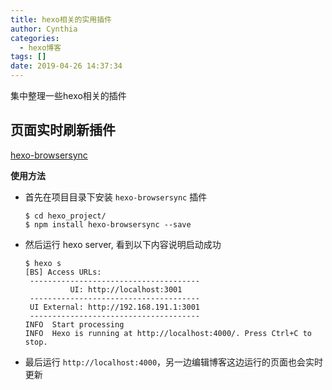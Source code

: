```yaml
---
title: hexo相关的实用插件
author: Cynthia
categories:
  - hexo博客
tags: []
date: 2019-04-26 14:37:34
---
```


集中整理一些hexo相关的插件

<!--more-->

## 页面实时刷新插件

[hexo-browsersync](https://github.com/hexojs/hexo-browsersync/)

**使用方法**

- 首先在项目目录下安装 `hexo-browsersync` 插件

    ```shell
    $ cd hexo_project/
    $ npm install hexo-browsersync --save
    ```

- 然后运行 hexo server, 看到以下内容说明启动成功

    ```shell
    $ hexo s
    [BS] Access URLs:
     --------------------------------------
              UI: http://localhost:3001
     --------------------------------------
     UI External: http://192.168.191.1:3001
     --------------------------------------
    INFO  Start processing
    INFO  Hexo is running at http://localhost:4000/. Press Ctrl+C to stop.
    ```
- 最后运行 `http://localhost:4000`，另一边编辑博客这边运行的页面也会实时更新